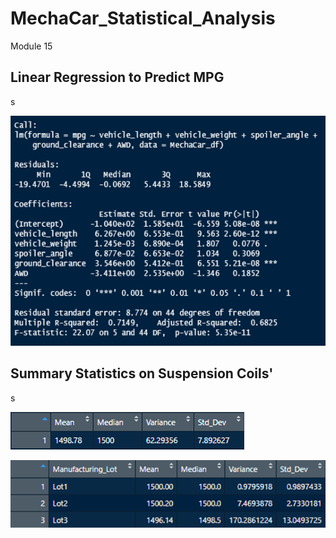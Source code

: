 # MechaCar_Statistical_Analysis
Module 15

## Linear Regression to Predict MPG
s

![Regression_Analyis](https://github.com/sbull32/MechaCar_Statistical_Analysis/blob/main/linear_regression_output.png)

## Summary Statistics on Suspension Coils'
s

![Total Summary](https://github.com/sbull32/MechaCar_Statistical_Analysis/blob/main/total_summary_df.png)

![Lot Summary](https://github.com/sbull32/MechaCar_Statistical_Analysis/blob/main/lot_summary_df.png)

